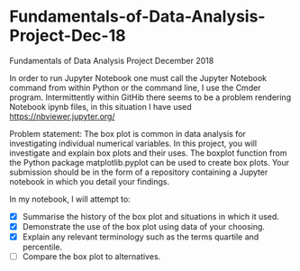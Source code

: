 # Fundamentals-of-Data-Analysis-Project-Dec-18
Fundamentals of Data Analysis Project December 2018

In order to run Jupyter Notebook one must call the Jupyter Notebook command from within Python or the command line, I use the Cmder program. Intermittently within GitHib there seems to be a problem rendering Notebook ipynb files, in this situation I have used https://nbviewer.jupyter.org/

Problem statement:
The box plot is common in data analysis for investigating individual numerical variables.
In this project, you will investigate and explain box plots and their uses. The boxplot
function from the Python package matplotlib.pyplot can be used to create box plots.
Your submission should be in the form of a repository containing a Jupyter notebook in
which you detail your findings. 

In my notebook, I will attempt to:
- [x] Summarise the history of the box plot and situations in which it used.
- [x] Demonstrate the use of the box plot using data of your choosing.
- [x] Explain any relevant terminology such as the terms quartile and percentile.
- [ ] Compare the box plot to alternatives.
